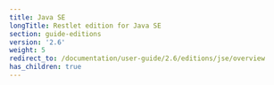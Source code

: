 ```yaml
---
title: Java SE
longTitle: Restlet edition for Java SE
section: guide-editions
version: '2.6'
weight: 5
redirect_to: /documentation/user-guide/2.6/editions/jse/overview
has_children: true
---
```

